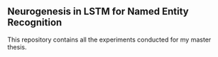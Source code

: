 ## Neurogenesis in LSTM for Named Entity Recognition

This repository contains all the experiments conducted for my master thesis.